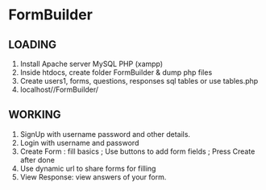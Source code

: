 # FormBuilder  
## LOADING  
1. Install Apache server MySQL PHP (xampp) 
2. Inside htdocs, create folder FormBuilder & dump php files 
3. Create users1, forms, questions, responses sql tables
 or use tables.php  
4. localhost//FormBuilder/

## WORKING
1. SignUp with username password and other details.  
2. Login with username and password  
3. Create Form : fill basics ; Use buttons to add form fields ; Press Create after done  
4. Use dynamic url to share forms for filling  
5. View Response: view answers of your form.
